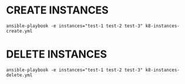 
# CREATE INSTANCES
`ansible-playbook -e instances="test-1 test-2 test-3" k8-instances-create.yml`

# DELETE INSTANCES
`ansible-playbook -e instances="test-1 test-2 test-3" k8-instances-delete.yml`